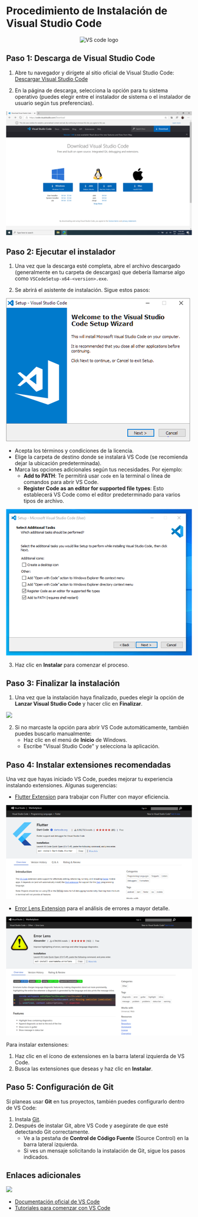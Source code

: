 # Procedimiento de Instalación de Visual Studio Code

<div style="text-align: center;">
   <img src="https://upload.wikimedia.org/wikipedia/commons/thumb/9/9a/Visual_Studio_Code_1.35_icon.svg/768px-Visual_Studio_Code_1.35_icon.svg.png" alt="VS code logo" height="200">
</div>

## Paso 1: Descarga de Visual Studio Code

1. Abre tu navegador y dirígete al sitio oficial de Visual Studio Code:
   [Descargar Visual Studio Code](https://code.visualstudio.com/Download)

2. En la página de descarga, selecciona la opción para tu sistema operativo (puedes elegir entre el instalador de sistema o el instalador de usuario según tus preferencias).

![](./image_vscode/1_vscode.webp)

## Paso 2: Ejecutar el instalador

1. Una vez que la descarga esté completa, abre el archivo descargado (generalmente en tu carpeta de descargas) que debería llamarse algo como `VSCodeSetup-x64-<version>.exe`.

2. Se abrirá el asistente de instalación. Sigue estos pasos:

![](./image_vscode/2_vscode.png)

- Acepta los términos y condiciones de la licencia.
- Elige la carpeta de destino donde se instalará VS Code (se recomienda dejar la ubicación predeterminada).
- Marca las opciones adicionales según tus necesidades. Por ejemplo:
  - **Add to PATH**: Te permitirá usar `code` en la terminal o línea de comandos para abrir VS Code.
  - **Register Code as an editor for supported file types**: Esto establecerá VS Code como el editor predeterminado para varios tipos de archivo.

![](./image_vscode/3_vscode.png)

3. Haz clic en **Instalar** para comenzar el proceso.

## Paso 3: Finalizar la instalación

1. Una vez que la instalación haya finalizado, puedes elegir la opción de **Lanzar Visual Studio Code** y hacer clic en **Finalizar**.

![](https://media.geeksforgeeks.org/wp-content/uploads/20240206114105/8--Finish.png)

2. Si no marcaste la opción para abrir VS Code automáticamente, también puedes buscarlo manualmente:
   - Haz clic en el menú de **Inicio** de Windows.
   - Escribe "Visual Studio Code" y selecciona la aplicación.

## Paso 4: Instalar extensiones recomendadas

Una vez que hayas iniciado VS Code, puedes mejorar tu experiencia instalando extensiones. Algunas sugerencias:

- [Flutter Extension](https://marketplace.visualstudio.com/items?itemName=Dart-Code.flutter) para trabajar con Flutter con mayor eficiencia.

![](./image_vscode/flutter_vscode.png)

- [Error Lens Extension](https://marketplace.visualstudio.com/items?itemName=usernamehw.errorlens) para el análisis de errores a mayor detalle.

![](./image_vscode/errorlens_vscode.png)

Para instalar extensiones:

1. Haz clic en el ícono de extensiones en la barra lateral izquierda de VS Code.
2. Busca las extensiones que deseas y haz clic en **Instalar**.

## Paso 5: Configuración de Git

Si planeas usar **Git** en tus proyectos, también puedes configurarlo dentro de VS Code:

1. Instala [Git](https://git-scm.com/downloads).
2. Después de instalar Git, abre VS Code y asegúrate de que esté detectando Git correctamente.
   - Ve a la pestaña de **Control de Código Fuente** (Source Control) en la barra lateral izquierda.
   - Si ves un mensaje solicitando la instalación de Git, sigue los pasos indicados.

## Enlaces adicionales

![](https://code.visualstudio.com/opengraphimg/opengraph-home.png)

- [Documentación oficial de VS Code](https://code.visualstudio.com/docs)
- [Tutoriales para comenzar con VS Code](https://code.visualstudio.com/learn)
